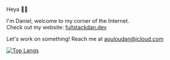 Heya 👋🏾  

I'm Daniel, welcome to my corner of the Internet.  
Check out my website: [fullstackdan.dev](https://fullstackdan.dev)  

Let's work on something! Reach me at aouloudan@icloud.com

[![Top Langs](https://github-readme-stats.vercel.app/api/top-langs/?username=fullstack-dan)](https://github.com/anuraghazra/github-readme-stats)

<!--
**fullstack-dan/fullstack-dan** is a ✨ _special_ ✨ repository because its `README.md` (this file) appears on your GitHub profile.

Here are some ideas to get you started:

- 🔭 I’m currently working on ...
- 🌱 I’m currently learning ...
- 👯 I’m looking to collaborate on ...
- 🤔 I’m looking for help with ...
- 💬 Ask me about ...
- 📫 How to reach me: ...
- 😄 Pronouns: ...
- ⚡ Fun fact: ...
-->
